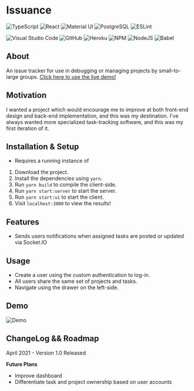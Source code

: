 # Issuance

![TypeScript](https://img.shields.io/badge/typescript-%23007ACC.svg?style=for-the-badge&logo=typescript&logoColor=white)
![React](https://img.shields.io/badge/react-%2320232a.svg?style=for-the-badge&logo=react&logoColor=%2361DAFB)
![Material UI](https://img.shields.io/badge/materialui-%230081CB.svg?style=for-the-badge&logo=material-ui&logoColor=white)
![PostgreSQL](https://img.shields.io/badge/postgres-%23316192.svg?style=for-the-badge&logo=postgresql&logoColor=white)
![ESLint](https://img.shields.io/badge/ESLint-4B3263?style=for-the-badge&logo=eslint&logoColor=white)

![Visual Studio Code](https://img.shields.io/badge/Visual%20Studio%20Code-0078d7.svg?style=for-the-badge&logo=visual-studio-code&logoColor=white)
![GitHub](https://img.shields.io/badge/github-%23121011.svg?style=for-the-badge&logo=github&logoColor=white)
![Heroku](https://img.shields.io/badge/heroku-%23430098.svg?style=for-the-badge&logo=heroku&logoColor=white)
![NPM](https://img.shields.io/badge/NPM-%23000000.svg?style=for-the-badge&logo=npm&logoColor=white)
![NodeJS](https://img.shields.io/badge/node.js-6DA55F?style=for-the-badge&logo=node.js&logoColor=white)
![Babel](https://img.shields.io/badge/Babel-F9DC3e?style=for-the-badge&logo=babel&logoColor=black)

## About
An issue tracker for use in debugging or managing projects by small-to-large groups. [Click here to use the live demo!](https://adb-issuance.herokuapp.com/)

## Motivation

I wanted a project which would encourage me to improve at both front-end design and back-end implementation, and this was my destination. I've always wanted more specialized task-tracking software, and this was my first iteration of it.

## Installation & Setup

* Requires a running instance of

1. Download the project.
2. Install the dependencies using `yarn`.
3. Run `yarn build` to compile the client-side.
4. Run `yarn start:server` to start the server.
5. Run `yarn start:ui` to start the client.
6. Visit `localhost:3000` to view the results!

## Features

* Sends users notifications when assigned tasks are posted or updated via Socket.IO

## Usage

* Create a user using the custom authentication to log-in.
* All users share the same set of projects and tasks.
* Navigate using the drawer on the left-side.

## Demo

![Demo](https://user-images.githubusercontent.com/42557448/135191878-46292bbf-ace6-4e81-90cd-eff4ff5f5a54.gif)

## ChangeLog && Roadmap

April 2021 - Version 1.0 Released

**Future Plans**
* Improve dashboard
* Differentiate task and project ownership based on user accounts

